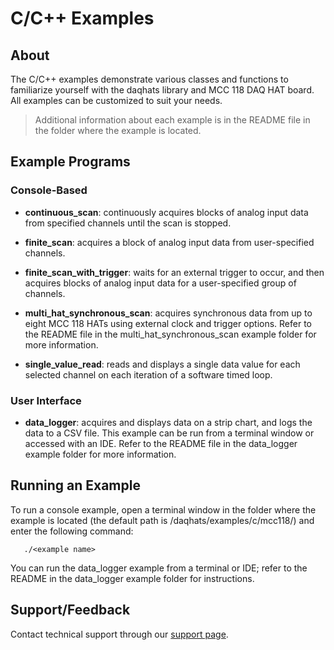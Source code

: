 # C/C++ Examples

## About
The C/C++ examples demonstrate various classes and functions to familiarize 
yourself with the daqhats library and MCC 118 DAQ HAT board. All examples can
be customized to suit your needs.

>Additional information about each example is in the README file in the 
folder where the example is located.

## Example Programs

### Console-Based
- **continuous_scan**: continuously acquires blocks of analog input data from 
specified channels until the scan is stopped.

- **finite_scan**: acquires a block of analog input data from user-specified 
channels.

- **finite_scan_with_trigger**: waits for an external trigger to occur, and 
then acquires blocks of analog input data for a user-specified group of 
channels.

- **multi_hat_synchronous_scan**: acquires synchronous data from up to 
eight MCC 118 HATs using external clock and trigger options. Refer to the 
README file in the multi_hat_synchronous_scan example folder for more 
information.

- **single_value_read**: reads and displays a single data value for each 
selected channel on each iteration of a software timed loop.

### User Interface
- **data_logger**: acquires and displays data on a strip chart, and logs the 
data to a CSV file. This example can be run from a terminal window or 
accessed with an IDE. Refer to the README file in the data_logger example 
folder for more information.

## Running an Example
To run a console example, open a terminal window in the folder where the 
example is located (the default path is /daqhats/examples/c/mcc118/) and 
enter the following command:

```
   ./<example name>
```
You can run the data_logger example from a terminal or IDE; refer to the 
README in the data_logger example folder for instructions.

## Support/Feedback
Contact technical support through our 
[support page](https://www.mccdaq.com/support/support_form.aspx).